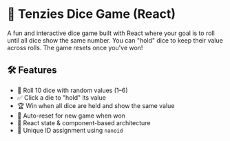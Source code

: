 # 🎲 Tenzies Dice Game (React)

A fun and interactive dice game built with React where your goal is to roll until all dice show the same number. You can "hold" dice to keep their value across rolls. The game resets once you've won!

## 🛠️ Features

- 🎲 Roll 10 dice with random values (1–6)
- ✅ Click a die to "hold" its value
- 🏆 Win when all dice are held and show the same value
- 🔁 Auto-reset for new game when won
- 🧠 React state & component-based architecture
- 🎯 Unique ID assignment using `nanoid`
